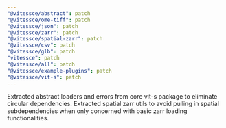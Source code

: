 ```yaml
---
"@vitessce/abstract": patch
"@vitessce/ome-tiff": patch
"@vitessce/json": patch
"@vitessce/zarr": patch
"@vitessce/spatial-zarr": patch
"@vitessce/csv": patch
"@vitessce/glb": patch
"vitessce": patch
"@vitessce/all": patch
"@vitessce/example-plugins": patch
"@vitessce/vit-s": patch
---
```


Extracted abstract loaders and errors from core vit-s package to eliminate circular dependencies. Extracted spatial zarr utils to avoid pulling in spatial subdependencies when only concerned with basic zarr loading functionalities.
